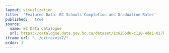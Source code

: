 ```yaml
---
layout: visualization
title:  'Featured Data: BC Schools Completion and Graduation Rates'
published:   true
source:
  name: BC Data Catalogue
  url: https://catalogue.data.gov.bc.ca/dataset/1c6256d0-c120-4de1-817b-fb291732f8a4
iframe_url: "../extra/vis7/"
order: 3
---
```

